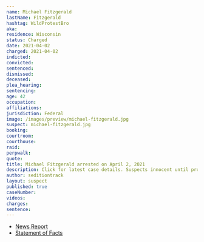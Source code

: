 ```yaml
---
name: Michael Fitzgerald
lastName: Fitzgerald
hashtag: WildProtestBro
aka:
residence: Wisconsin
status: Charged
date: 2021-04-02
charged: 2021-04-02
indicted:
convicted:
sentenced:
dismissed:
deceased:
plea_hearing:
sentencing:
age: 42
occupation:
affiliations:
jurisdiction: Federal
image: /images/preview/michael-fitzgerald.jpg
suspect: michael-fitzgerald.jpg
booking:
courtroom:
courthouse:
raid:
perpwalk:
quote:
title: Michael Fitzgerald arrested on April 2, 2021
description: Click for latest case details. Suspects innocent until proven guilty.
author: seditiontrack
layout: suspect
published: true
caseNumber:
videos:
charges:
sentence:
---
```

- [News Report](https://madison.com/wsj/news/local/crime-and-courts/janesville-man-charged-for-alleged-role-in-u-s-capitol-riot-in-january/article_a3fcd5eb-9eec-54b3-a206-fda42d1dade0.html)
- [Statement of Facts](https://www.justice.gov/usao-dc/case-multi-defendant/file/1389201/download)
